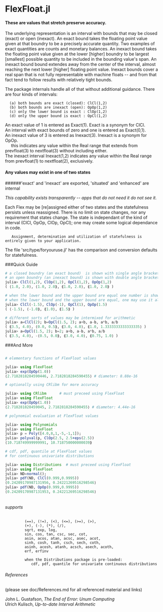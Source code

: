 # FlexFloat.jl
####

#### These are values that stretch preserve accuracy.

The underlying representation is an interval with bounds that may be closed (exact) or open (inexact).  An exact bound takes the floating point value given at that boundry to be a precisely accurate quantity.  Two examples of exact quantities are counts and monetary balances. An inexact bound takes the floating point value given at the lower [higher] boundry to be largest [smallest] possible quantity to be included in the bounding value's span.  An inexact bound bound extendes away from the center of the interval, almost reaching the next lower [higher] floating point value.  Inexact bounds cover a real span that is not fully representable with machine floats -- and from that fact tend to follow results with relatively tight bounds.

The package internals handle all of that without additional guidance.  There are four kinds of intervals:

      (a) both bounds are exact (closed): ClCl(1,2)
      (b) both bounds are inexact (open): OpOp(1,2)
      (c) only the lower bound is exact : ClOp(1,2)
      (d) only the upper bound is exact : OpCl(1,2)

An exact value of 1 is entered as Exact(1).  Exact is a synonym for ClCl.</br>
An interval with exact bounds of zero and one is entered as Exact(0,1).</br>
An inexact value of 3 is entered as Inexact(3).  Inexact is a synonym for OpOp.</br>
&nbsp;&nbsp;&nbsp;&nbsp;&nbsp;this indicates any value within the Real range that extends from prevfloat(3) to nextfloat(3) without including either.</br>
The inexact interval Inexact(1,2) indicates any value within the Real range from prevfloat(1) to nextfloat(2), exclusively.

#### Any values may exist in one of two states
######'exact' and 'inexact' are exported, 'situated' and 'enhanced' are internal

*This capability exists transparently -- apps that do not need it do not see it.*

Each Flex may be [re]assigned either of two states and the statefulness persists unless reassigned.
There is no limit on state changes, nor any requirement that states change.  The state is independant of the kind of interval (ClCl, OpOp, ClOp, OpCl); one may create some logical dependance in code.

       Assignment, determination and utilization of statefulness is entirely given to your application.

The file 'src/type/foryouruse.jl' has the comparison and conversion defaults for statefulness.
 



###Quick Guide

```julia
# a closed boundry (an exact bound)  is shown with single angle brackets
# an open boundry (an inexact bound) is shown with double angle brackets
julia> ClCl(1,2), ClOp(1,2), OpCl(1,2), OpOp(1,2)
( ⟨1.0, 2.0⟩, ⟨1.0, 2.0⟫, ⟪1.0, 2.0⟩, ⟪1.0, 2.0⟫ )

# when the lower bound and the upper bound are equal one number is shown
# when the lower bound and the upper bound are equal, one may use it alone
julia> ClCl(-1.5), ClOp(-1), OpCl(1), OpOp(1.5)
( ⟨-1.5⟩, ⟨-1.0⟫, ⟪1.0⟩, ⟪1.5⟫ )

# different sorts of values may be intermixed for arithmetic
julia> a=ClCl(2); b=OpCl(1.5, 2); a+b, a-b, a*b, a/b
( ⟪3.5, 4.0⟩, ⟨0.0, 0.5⟫, ⟪3.0, 4.0⟩, ⟪1.0, 1.3333333333333335⟩ )
julia> a=OpCl(1.5, 2); b=2; a+b, a-b, a*b, a/b
( ⟪3.5, 4.0⟩, -⟨0.5, 0.0⟫, ⟪3.0, 4.0⟩, ⟪0.75, 1.0⟩ )

```

###And More

```julia

# elementary functions of FlexFloat values

julia> using FlexFloat
julia> exp(OpOp(1.0))
⟨2.7182818284590446, 2.7182818284590455⟩ # diameter: 8.88e-16

# optionally using CRlibm for more accuracy

julia> using CRlibm      # must preceed using FlexFloat
julia> using FlexFloat
julia> exp(OpOp(1.0))
⟨2.718281828459045, 2.7182818284590455⟩ # diameter: 4.44e-16

# polynomial evaluation at FlexFloat values

julia> using Polynomials
julia> using FlexFloat
julia> p = Poly([4.0,8,1,-5,-1,1]);
julia> polyval(p, ClOp(2.5, 2.5+eps(2.5))
⟨10.718749999999991, 10.718750000000039⟫

# cdf, pdf, quantile at FlexFloat values
# for continuous univariate distributions

julia> using Distributions  # must preceed using FlexFloat
julia> using FlexFloat
julia> ND=normal();
julia> pdf(ND, ClCl(0.999,0.9995))
⟨0.24209170987131956, 0.24221269516298546⟩
julia> pdf(ND, OpOp(0.999,0.9995))
⟨0.24209170987131953, 0.24221269516298546⟩



```

###### supports
             (==), (!=), (<), (<=), (>=), (>),
             (+), (-), (*), (/),
             sqrt, exp, log,
             sin, cos, tan, csc, sec, cot,
             asin, acos, atan, acsc, asec, acot,
             sinh, cosh, tanh, csch, sech, coth,
             asinh, acosh, atanh, acsch, asech, acoth,
             erf, erfinv

             when the Distributions package is pre-loaded:
                cdf, pdf, quantile for univariate continuous distributions

###### References
(please see doc/References.md for all referenced material and links)

John L. Gustafson, *The End of Error: Unum Computing*</br>
Ulrich Kulisch, *Up-to-date Interval Arithmetic*
